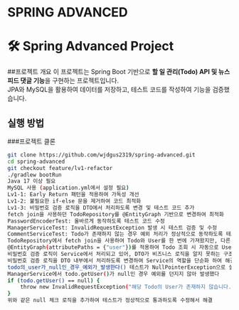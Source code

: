 # SPRING ADVANCED
# 🛠️ Spring Advanced Project

##프로젝트 개요
이 프로젝트는 Spring Boot 기반으로 **할 일 관리(Todo) API 및 뉴스 피드 댓글 기능**을 구현하는 프로젝트입니다.  
JPA와 MySQL을 활용하여 데이터를 저장하고, 테스트 코드를 작성하여 기능을 검증했습니다.

## 실행 방법
###프로젝트 클론
```bash
git clone https://github.com/wjdgus2319/spring-advanced.git
cd spring-advanced
git checkout feature/lv1-refactor
./gradlew bootRun
Java 17 이상 필요
MySQL 사용 (application.yml에서 설정 필요)
Lv1-1: Early Return 패턴을 적용하여 가독성 개선
Lv1-2: 불필요한 if-else 문을 제거하여 코드 최적화
Lv1-3: 비밀번호 검증 로직을 DTO에서 처리하도록 변경 및 테스트 코드 추가
fetch join을 사용하던 TodoRepository를 @EntityGraph 기반으로 변경하여 최적화
PasswordEncoderTest: 올바르게 동작하도록 테스트 코드 수정
ManagerServiceTest: InvalidRequestException 발생 시 테스트 검증 및 수정
CommentServiceTest: Todo가 존재하지 않는 경우 예외 처리가 정상적으로 동작하도록 테스트 코드 수정
TodoRepository에서 fetch join을 사용하여 Todo와 User를 한 번에 가져왔지만, 다른 쿼리에서도 개별적으로 데이터를 조회하여 N+1 문제가 발생
@EntityGraph(attributePaths = {"user"})를 적용하여 Todo 조회 시 자동으로 User까지 로드되도록 변경했다
비밀번호 검증 로직이 Service에서 처리되고 있어, DTO가 비즈니스 로직을 알지 못하는 구조를 유지해야 하는 원칙에 어긋났다
비밀번호 검증 로직을 DTO 내부에서 처리하도록 변경하여 Service의 역할을 단순화 하여 해결했다
todo의_user가_null인_경우_예외가_발생한다() 테스트가 NullPointerException으로 실패되서
ManagerService에서 todo.getUser()가 null인 경우 예외를 던지지 않아 발생했다
if (todo.getUser() == null) {
    throw new InvalidRequestException("해당 Todo의 User가 존재하지 않습니다.");
}
위와 같은 null 체크 로직을 추가하여 테스트가 정상적으로 통과하도록 수정해서 해결

